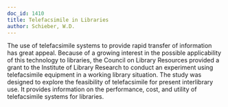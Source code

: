 ```yaml
---
doc_id: 1410
title: Telefacsimile in Libraries
author: Schieber, W.D.
---
```


The use of telefacsimile systems to provide rapid transfer of 
information has great appeal.  Because of a growing interest in the
possible applicability of this technology to libraries, the Council
on Library Resources provided a grant to the Institute of Library
Research to conduct an experiment using telefacsimile equipment in a
working library situation.  The study was designed to explore the
feasibility of telefacsimile for present interlibrary use.  It provides
information on the performance, cost, and utility of telefacsimile
systems for libraries.
